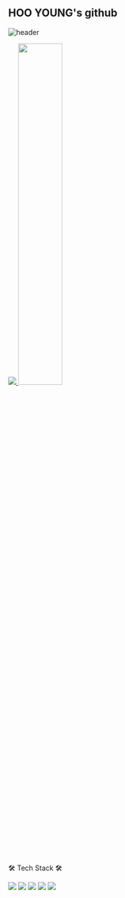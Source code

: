## HOO YOUNG's github

![header](https://capsule-render.vercel.app/api?type=waving&color=gradient&height=120&animation=fadeIn&section=footer&text=🧑🏻‍💻🧑🏾‍💻🧑🏽‍💻&fontAlign=70)

<a href="s">
  <img src="https://github-readme-stats.vercel.app/api/top-langs/?username=2eehy&exclude_repo=2eehy.github.io&layout=compact&theme=light" />
</a>
<a href="s">
  <img src="https://github-readme-stats.vercel.app/api?username=2eehy&theme=light&show_icons=true" width="42%" />
</a>

🛠 Tech Stack 🛠

<img src="https://img.shields.io/badge/Java-007396?style=flat&logo=Java&logoColor=white"/></a>
<img src="https://img.shields.io/badge/mysql-4479A1?style=flat&logo=MySql&logoColor=white"/></a>
<img src="https://img.shields.io/badge/React-1DAFB?style=flat&logo=React&logoColor=white"/></a>
<img src="https://img.shields.io/badge/springboot-6DB33F?style=flat&logo=SpringBoot&logoColor=white"/></a>
<img src="https://img.shields.io/badge/ElasticSearch-6DB33F?style=flat&logo=ElasticSearch&logoColor=white"/></a>



